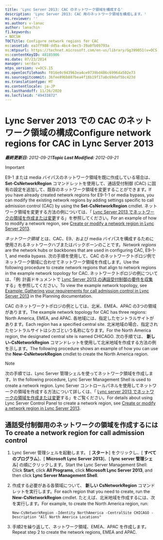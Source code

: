 ```yaml
---
title: 'Lync Server 2013: CAC のネットワーク領域を構成する'
description: 'Lync Server 2013: CAC 用のネットワーク領域を構成します。'
ms.reviewer: ''
ms.author: v-lanac
author: lanachin
f1.keywords:
- NOCSH
TOCTitle: Configure network regions for CAC
ms:assetid: ea3ff988-dd5a-4bc4-bec5-39a0fb09793a
ms:mtpsurl: https://technet.microsoft.com/en-us/library/Gg399051(v=OCS.15)
ms:contentKeyID: 48185906
ms.date: 07/23/2014
manager: serdars
mtps_version: v=OCS.15
ms.openlocfilehash: f016e0c943963ea4ce9739bd486c6996da502e73
ms.sourcegitcommit: 36fee89bb887bea4f18b19f17a8c69daf5bc423d
ms.translationtype: MT
ms.contentlocale: ja-JP
ms.lasthandoff: 11/26/2020
ms.locfileid: "49433872"
---
```

# <a name="configure-network-regions-for-cac-in-lync-server-2013"></a><span data-ttu-id="526c7-103">Lync Server 2013 での CAC のネットワーク領域の構成</span><span class="sxs-lookup"><span data-stu-id="526c7-103">Configure network regions for CAC in Lync Server 2013</span></span>

<div data-xmlns="http://www.w3.org/1999/xhtml">

<div class="topic" data-xmlns="http://www.w3.org/1999/xhtml" data-msxsl="urn:schemas-microsoft-com:xslt" data-cs="https://msdn.microsoft.com/">

<div data-asp="https://msdn2.microsoft.com/asp">



</div>

<div id="mainSection">

<div id="mainBody"><span data-ttu-id="526c7-104">

<span> </span></span><span class="sxs-lookup"><span data-stu-id="526c7-104">

<span> </span></span></span>

<span data-ttu-id="526c7-105">_**最終更新日:** 2012-09-21_</span><span class="sxs-lookup"><span data-stu-id="526c7-105">_**Topic Last Modified:** 2012-09-21_</span></span>

<div>


> [!IMPORTANT]  
> <span data-ttu-id="526c7-106">E9-1 または media バイパスのネットワーク領域を既に作成している場合は、 <STRONG>Set-CsNetworkRegion</STRONG> コマンドレットを使用して、通話受付制御 (CAC) に固有の設定を追加して、既存のネットワーク領域を変更することができます。</span><span class="sxs-lookup"><span data-stu-id="526c7-106">If you have already created network regions for E9-1-1 or media bypass, you can modify the existing network regions by adding settings specific to call admission control (CAC) by using the <STRONG>Set-CsNetworkRegion</STRONG> cmdlet.</span></span> <span data-ttu-id="526c7-107">ネットワーク領域を変更する方法の例については、「 <A href="lync-server-2013-create-or-modify-a-network-region.md">Lync Server 2013 でネットワークの領域を作成または変更</A>する」を参照してください。</span><span class="sxs-lookup"><span data-stu-id="526c7-107">For an example of how to modify a network region, see <A href="lync-server-2013-create-or-modify-a-network-region.md">Create or modify a network region in Lync Server 2013</A>.</span></span>



</div>

<span data-ttu-id="526c7-108">*ネットワーク領域* とは、CAC、E9、および media バイパスを構成するために使用されるネットワークハブまたはバックボーンのことです。</span><span class="sxs-lookup"><span data-stu-id="526c7-108">*Network regions* are the network hubs or backbones that are used in configuring CAC, E9-1-1, and media bypass.</span></span> <span data-ttu-id="526c7-109">次の手順を使用して、CAC のネットワークトポロジ例でネットワーク領域に合わせてネットワーク領域を作成します。</span><span class="sxs-lookup"><span data-stu-id="526c7-109">Use the following procedure to create network regions that align to network regions in the example network topology for CAC.</span></span> <span data-ttu-id="526c7-110">ネットワークトポロジの例については、「例: 計画ドキュメントで [Lync Server 2013 の通話受付制御の要件を収集](lync-server-2013-example-of-gathering-your-requirements-for-call-admission-control.md) する」を参照してください。</span><span class="sxs-lookup"><span data-stu-id="526c7-110">To view the example network topology, see [Example: Gathering your requirements for call admission control in Lync Server 2013](lync-server-2013-example-of-gathering-your-requirements-for-call-admission-control.md) in the Planning documentation.</span></span>

<span data-ttu-id="526c7-111">CAC のネットワークトポロジの例としては、北米、EMEA、APAC の3つの領域があります。</span><span class="sxs-lookup"><span data-stu-id="526c7-111">The example network topology for CAC has three regions: North America, EMEA, and APAC.</span></span> <span data-ttu-id="526c7-112">各地域には、指定したセントラルサイトがあります。</span><span class="sxs-lookup"><span data-stu-id="526c7-112">Each region has a specified central site.</span></span> <span data-ttu-id="526c7-113">北米地域の場合、指定されたセントラルサイトはシカゴという名称になります。</span><span class="sxs-lookup"><span data-stu-id="526c7-113">For the North America region, the designated central site is named CHICAGO.</span></span> <span data-ttu-id="526c7-114">次の手順では、 **新しい-CsNetworkRegion** コマンドレットを使用して北米地域を作成する方法の例を示します。</span><span class="sxs-lookup"><span data-stu-id="526c7-114">The following procedure shows an example of how you can use the **New-CsNetworkRegion** cmdlet to create the North America region.</span></span>

<div>


> [!NOTE]  
> <span data-ttu-id="526c7-115">次の手順では、Lync Server 管理シェルを使ってネットワーク領域を作成します。</span><span class="sxs-lookup"><span data-stu-id="526c7-115">In the following procedure, Lync Server Management Shell is used to create a network region.</span></span> <span data-ttu-id="526c7-116">Lync Server コントロールパネルを使用してネットワークの領域を作成する方法について詳しくは、「 <A href="lync-server-2013-create-or-modify-a-network-region.md">Lync server 2013 でネットワークの領域を作成または変更</A>する」をご覧ください。</span><span class="sxs-lookup"><span data-stu-id="526c7-116">For details about using Lync Server Control Panel to create a network region, see <A href="lync-server-2013-create-or-modify-a-network-region.md">Create or modify a network region in Lync Server 2013</A>.</span></span>



</div>

<div>

## <a name="to-create-a-network-region-for-call-admission-control"></a><span data-ttu-id="526c7-117">通話受付制御用のネットワークの領域を作成するには</span><span class="sxs-lookup"><span data-stu-id="526c7-117">To create a network region for call admission control</span></span>

1.  <span data-ttu-id="526c7-118">Lync Server 管理シェルを起動します。 [ **スタート**] をクリックし、[ **すべてのプログラム**]、[ **Microsoft Lync Server 2013**]、[ **lync server 管理シェル**] の順にクリックします。</span><span class="sxs-lookup"><span data-stu-id="526c7-118">Start the Lync Server Management Shell: Click **Start**, click **All Programs**, click **Microsoft Lync Server 2013**, and then click **Lync Server Management Shell**.</span></span>

2.  <span data-ttu-id="526c7-119">作成する必要がある各領域について、 **新しい CsNetworkRegion** コマンドレットを実行します。</span><span class="sxs-lookup"><span data-stu-id="526c7-119">For each region that you need to create, run the **New-CsNetworkRegion** cmdlet.</span></span> <span data-ttu-id="526c7-120">たとえば、北米地域を作成するには、次を実行します。</span><span class="sxs-lookup"><span data-stu-id="526c7-120">For example, to create the North America region, run:</span></span>
    
        New-CsNetworkRegion -Identity NorthAmerica -CentralSite CHICAGO -Description "All North America Locations"

3.  <span data-ttu-id="526c7-121">手順2を繰り返して、ネットワーク領域、EMEA、APAC を作成します。</span><span class="sxs-lookup"><span data-stu-id="526c7-121">Repeat step 2 to create the network regions, EMEA and APAC.</span></span>

<span data-ttu-id="526c7-122"></div>

</div>

<span> </span>

</div>

</div>

</span><span class="sxs-lookup"><span data-stu-id="526c7-122"></div>

</div>

<span> </span>

</div>

</div>

</span></span></div>

